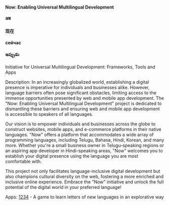 
#### Now: Enabling Universal Multilingual Development
#### अब
#### 现在
#### сейчас
#### ఇప్పుడు

Initiative for Universal Multilingual Development: Frameworks, Tools and Apps

Description:
In an increasingly globalized world, establishing a digital presence is imperative for individuals and businesses alike. However, language barriers often pose significant obstacles, limiting access to the immense opportunities presented by web and mobile app development. The "Now: Enabling Universal Multilingual Development" project is dedicated to dismantling these barriers and ensuring web and mobile app development is accessible to speakers of all languages.

Our vision is to empower individuals and businesses across the globe to construct websites, mobile apps, and e-commerce platforms in their native languages. "Now" offers a platform that accommodates a wide array of programming languages, including Telugu, Bahasa, Hindi, Korean, and many more. Whether you're a small business owner in Telugu-speaking regions or an aspiring app developer in Hindi-speaking areas, "Now" welcomes you to establish your digital presence using the language you are most comfortable with.

This project not only facilitates language-inclusive digital development but also champions cultural diversity on the web, fostering a more enriched and inclusive online experience. Embrace the "Now" initiative and unlock the full potential of the digital world in your preferred language!

Apps:
[1234](https://qrd.at/1234) - A game to learn letters of new languages in an explorative way




